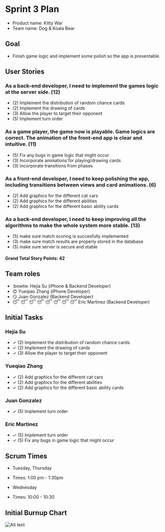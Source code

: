 # Sprint 3 Plan

* Product name: Kitty War
* Team name: Dog & Koala Bear

## Goal

* Finish game logic and implement some polish so the app is presentable.

## User Stories

### As a back-end developer, I need to implement the games logic at the server side. (12)

* (2) Implement the distribution of random chance cards
* (2) Implement the drawing of cards
* (3) Allow the player to target their opponent
* (5) Implement turn order

### As a game player, the game now is playable. Game logics are correct. The animation of the front-end app is clear and intuitive. (11)

* (5) Fix any bugs in game logic that might occur
* (3) Incorporate animations for playing/drawing cards
* (3) incorporate transitions from phases

### As a front-end developer, I need to keep polishing the app, including transitions between views and card animations. (6)

* (2) Add graphics for the different cat cars
* (2) Add graphics for the different abilities
* (2) Add graphics for the different basic ability cards

### As a back-end developer, I need to keep improving all the algorithms to make the whole system more stable. (13)

* (5) make sure match scoring is succesfully implemented
* (3) make sure match results are properly stored in the database
* (5) make sure server is secure and stable

#### Grand Total Story Points: 42

## Team roles

* :bowtie: Hejia Su (iPhone & Backend Developer)
* :blush: Yueqiao Zhang (iPhone Developer)
* :smirk: Juan Gonzalez (Backend Developer)
* :sleeping: :sleeping: :sleeping: :sleeping: :sleeping: :sleeping: :sleeping: :sleeping: Eric Martinez (Backend Developer)

## Initial Tasks

### Hejia Su

* ✓ (2) Implement the distribution of random chance cards
* ✓ (2) Implement the drawing of cards
* ✓ (3) Allow the player to target their opponent

### Yueqiao Zhang

* ✓ (2) Add graphics for the different cat cars
* ✓ (2) Add graphics for the different abilities
* ✓ (2) Add graphics for the different basic ability cards

### Juan Gonzalez

* ✓ (5) Implement turn order

### Eric Martinez

* ✓ (5) Implement turn order
* ✓ (5) Fix any bugs in game logic that might occur

## Scrum Times

* Tuesday, Thursday
* Times: 1:00 pm - 1:30pm

* Wednesday
* Times: 10:00 - 10:30

## Initial Burnup Chart
![Alt text](https://docs.google.com/drawings/d/e/2PACX-1vTJm6KtYsDdef_wS1tX961jPtDZDkNJ8VfS-tKlqx0xBrrl0RgjoKhYPaHDfFCF6GH6c7lv4l6tMl94/pub?w=960&h=720 "Burnup Chart")



